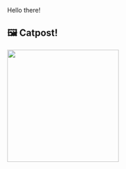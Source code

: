 Hello there!



## 🖼️ Catpost!

<sub>
    <img src="https://cdn2.thecatapi.com/images/9oi.jpg" height="256">
</sub>

